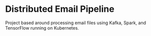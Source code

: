 # Distributed Email Pipeline
Project based around processing email files using Kafka, Spark, and TensorFlow running on Kubernetes.
